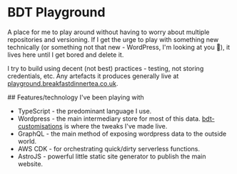 # BDT Playground

A place for me to play around without having to worry about multiple repositories and versioning. If I get the urge to play with something new technically (or something not that new - WordPress, I'm looking at you 👀), it lives here until I get bored and delete it.

I try to build using decent (not best) practices - testing, not storing credentials, etc. Any artefacts it produces generally live at [playground.breakfastdinnertea.co.uk](https://playground.breakfastdinnertea.co.uk/).

## Features/technology I've been playing with

* TypeScript - the predominant language I use.
* Wordpress - the main intermediary store for most of this data. [bdt-customisations](https://github.com/SimonS/tdee-plaything/tree/master/packages/bdt-customisations) is where the tweaks I've made live.
* GraphQL - the main method of exposing wordpress data to the outside world.
* AWS CDK - for orchestrating quick/dirty serverless functions.
* AstroJS - powerful little static site generator to publish the main website.
 
